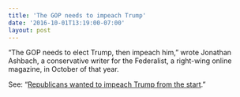 ```yaml
---
title: 'The GOP needs to impeach Trump'
date: '2016-10-01T13:19:00-07:00'
layout: post
---
```


“The GOP needs to elect Trump, then impeach him,” wrote Jonathan Ashbach, a conservative writer for the Federalist, a right-wing online magazine, in October of that year.

See: “[Republicans wanted to impeach Trump from the start](/2020/01/23/republicans-wanted-to-impeach-trump-from-the-start/).”